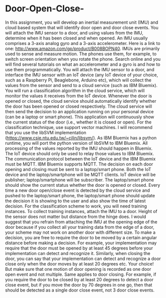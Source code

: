 # Door-Open-Close-

In this assignment, you will develop an inertial measurement unit (IMU) and cloud based system that will identify door open and door close events. You will attach the IMU sensor to a door, and using values from the IMU, determine when it has been closed and when opened. 
An IMU usually comprises a 3-axis analog gyro and a 3-axis accelerometer.  Here is a link to one: http://www.amazon.com/gp/product/B008BOPN40. IMUs are primarily used to sense and measure motion. The phones use them, for example, to switch screen orientation when you rotate the phone. Search online and you will find several tutorials on what an accelerometer and a gyro is and how to use them programmatically. 
You will attach the IMU sensor to a door, and interface the IMU sensor with an IoT device (any IoT device of your choice, such as a Raspberry Pi, Beaglebone, Arduino etc), which will collect the values from the sensor and send to a cloud service (such as IBM Bluemix). You will run a classification algorithm in the cloud service, which will monitor the values it receives from the IoT device. Whenever the door is opened or closed, the cloud service should automatically identify whether the door has been opened or closed respectively. The cloud service will then send the decision to an application running on your personal device (can be a laptop or smart phone). This application will continuously show the current status of the door (i.e., whether it is closed or open). 
For the classification technique, use support vector machines. I will recommend that you use the libSVM implementation (https://www.csie.ntu.edu.tw/~cjlin/libsvm/). As IBM Bluemix has a python runtime, you will port the python version of libSVM to IBM Bluemix. All processing of the values reported by the IMU should happen in Bluemix. The IoT device should only be used to relay those values to IBM Bluemix. The communication protocol between the IoT device and the IBM Bluemix must be MQTT. IBM Bluemix supports MQTT. The decision on each door opening and closing must be sent to a laptop/smart phone. Both the IoT device and the laptop/smartphone will be MQTT clients. IoT device will be publisher; laptop/smartphone will be subscriber. The laptop/smart phone should show the current status whether the door is opened or closed. Every time a new door open/close event is detected by the cloud service and pushed to the laptop/smart phone, the laptop/smart phone should update the decision it is showing to the user and also show the time of latest decision. 
For the classification scheme to work, you will need training instances. To collect training instances, attach the IMU to a door. Height of the sensor does not matter but distance from the hinge does. I would suggest that you refrain from attaching the IMU at the opening edge of the door because if you collect all your training data from the edge of a door, your scheme may not work on another door with different size. To make a decision, you are free to require the door to be moved by a certain angular distance before making a decision. For example, your implementation may require that the door must be opened by at least 45 degrees before your implementation can detect and recognize it. Similarly, when closing the door, you can say that your implementation can detect and recognize a door close only when the door moves by at least 20 degrees etc. Your choice! But make sure that one motion of door opening is recorded as one door open event and not multiple. Same applies to door closing. For example, if you require the door to be closed by at least 20 degrees to detect a door close event, but if you move the door by 70 degrees in one go, then that should be detected as a single door close event, not 3 door close events. 
